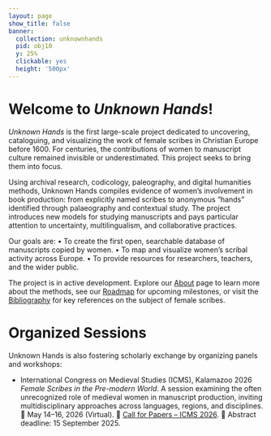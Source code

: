 ```yaml
---
layout: page
show_title: false
banner:
  collection: unknownhands
  pid: obj10
  y: 25%
  clickable: yes
  height: '500px'
---
```


# Welcome to *Unknown Hands*!

*Unknown Hands* is the first large-scale project dedicated to uncovering, cataloguing, and visualizing the work of female scribes in Christian Europe before 1600. For centuries, the contributions of women to manuscript culture remained invisible or underestimated. This project seeks to bring them into focus.

Using archival research, codicology, paleography, and digital humanities methods, Unknown Hands compiles evidence of women’s involvement in book production: from explicitly named scribes to anonymous “hands” identified through palaeography and contextual study. The project introduces new models for studying manuscripts and pays particular attention to uncertainty, multilingualism, and collaborative practices.

Our goals are:
	•	To create the first open, searchable database of manuscripts copied by women.
	•	To map and visualize women’s scribal activity across Europe.
	•	To provide resources for researchers, teachers, and the wider public.

The project is in active development. Explore our [About](/pages/about.md) page to learn more about the methods, see our [Roadmap](/pages/roadmap.md) for upcoming milestones, or visit the [Bibliography](/pages/bibliography.md) for key references on the subject of female scribes.


# Organized Sessions
Unknown Hands is also fostering scholarly exchange by organizing panels and workshops:
- International Congress on Medieval Studies (ICMS), Kalamazoo 2026
*Female Scribes in the Pre-modern World*. 
A session examining the often unrecognized role of medieval women in manuscript production, inviting multidisciplinary approaches across languages, regions, and disciplines.  
📅 May 14–16, 2026 (Virtual). 
📌 [Call for Papers – ICMS 2026](https://icms.confex.com/icms/2026/prelim.cgi/Session/7492). 
📝 Abstract deadline: 15 September 2025. 